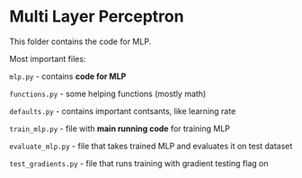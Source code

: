 Multi Layer Perceptron
======================

This folder contains the code for MLP.

Most important files:

`mlp.py` - contains **code for MLP**

`functions.py` - some helping functions (mostly math)

`defaults.py` - contains important contsants, like learning rate

`train_mlp.py` - file with **main running code** for training MLP

`evaluate_mlp.py` - file that takes trained MLP and evaluates it on test dataset

`test_gradients.py` - file that runs training with gradient testing flag on
